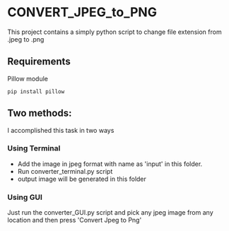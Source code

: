 # CONVERT_JPEG_to_PNG

This project contains a simply python script to change file extension from .jpeg to .png

## Requirements

Pillow module

`pip install pillow`

## Two methods:

I accomplished this task in two ways

### Using Terminal

- Add the image in jpeg format with name as 'input' in this folder.
- Run converter_terminal.py script
- output image will be generated in this folder

### Using GUI

Just run the converter_GUI.py script and pick any jpeg image from any location and then press 'Convert Jpeg to Png'
